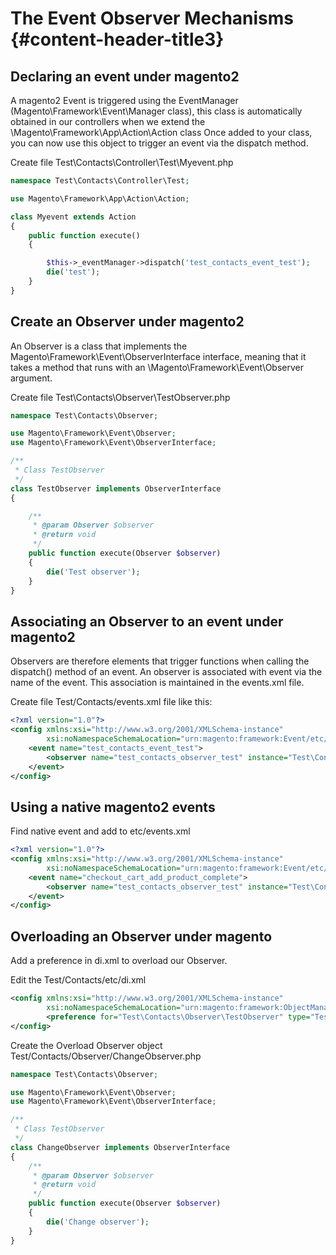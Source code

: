 # The Event Observer Mechanisms {#content-header-title3}

## Declaring an event under magento2

A magento2 Event is triggered using the EventManager \(Magento\Framework\Event\Manager class\), this class is automatically obtained in our controllers when we extend the \Magento\Framework\App\Action\Action class Once added to your class, you can now use this object to trigger an event via the dispatch method.

Create file Test\Contacts\Controller\Test\Myevent.php

```php
namespace Test\Contacts\Controller\Test;

use Magento\Framework\App\Action\Action;

class Myevent extends Action
{
    public function execute()
    {

        $this->_eventManager->dispatch('test_contacts_event_test');
        die('test');
    }
}
```

## Create an Observer under magento2

An Observer is a class that implements the Magento\Framework\Event\ObserverInterface interface, meaning that it takes a method that runs with an \Magento\Framework\Event\Observer argument.

Create file Test\Contacts\Observer\TestObserver.php

```php
namespace Test\Contacts\Observer;

use Magento\Framework\Event\Observer;
use Magento\Framework\Event\ObserverInterface;

/**
 * Class TestObserver
 */
class TestObserver implements ObserverInterface
{

    /**
     * @param Observer $observer
     * @return void
     */
    public function execute(Observer $observer)
    {
        die('Test observer');
    }
}
```

## Associating an Observer to an event under magento2

Observers are therefore elements that trigger functions when calling the dispatch\(\) method of an event. An observer is associated with event via the name of the event. This association is maintained in the events.xml file.

Create file Test/Contacts/events.xml file like this:

```xml
<?xml version="1.0"?>
<config xmlns:xsi="http://www.w3.org/2001/XMLSchema-instance"
        xsi:noNamespaceSchemaLocation="urn:magento:framework:Event/etc/events.xsd">
    <event name="test_contacts_event_test">
        <observer name="test_contacts_observer_test" instance="Test\Contacts\Observer\TestObserver"/>
    </event>
</config>
```

## Using a native magento2 events

Find native event and add to etc/events.xml

```xml
<?xml version="1.0"?>
<config xmlns:xsi="http://www.w3.org/2001/XMLSchema-instance"
        xsi:noNamespaceSchemaLocation="urn:magento:framework:Event/etc/events.xsd">
    <event name="checkout_cart_add_product_complete">
        <observer name="test_contacts_observer_test" instance="Test\Contacts\Observer\TestObserver"/>
    </event>
</config>
```

## Overloading an Observer under magento

Add a preference in di.xml to overload our Observer.

Edit the Test/Contacts/etc/di.xml

```xml
<config xmlns:xsi="http://www.w3.org/2001/XMLSchema-instance"
        xsi:noNamespaceSchemaLocation="urn:magento:framework:ObjectManager/etc/config.xsd">
        <preference for="Test\Contacts\Observer\TestObserver" type="Test\Contacts\Observer\ChangeObserver" />        
</config>
```

Create the Overload Observer object Test/Contacts/Observer/ChangeObserver.php

```php
namespace Test\Contacts\Observer;

use Magento\Framework\Event\Observer;
use Magento\Framework\Event\ObserverInterface;

/**
 * Class TestObserver
 */
class ChangeObserver implements ObserverInterface
{
    /**
     * @param Observer $observer
     * @return void
     */
    public function execute(Observer $observer)
    {
        die('Change observer');
    }
}
```



